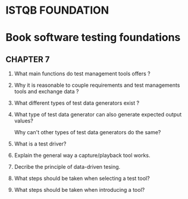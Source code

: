 # ISTQB FOUNDATION
# Book software testing foundations 
## CHAPTER 7
1. What main functions do test management tools offers ?

2. Why it is reasonable to couple requirements and test managements tools and exchange data ?

3. What different types of test data generators exist ?

4. What type of test data generator can also generate expected output values?

   Why can't other types of test data generators do the same? 
   
5. What is a test driver?

6. Explain the general way a capture/playback tool works.

7. Decribe the principle of data-driven tesing.

8. What steps should be taken when selecting a test tool?

9. What steps should be taken when introducing a tool?



